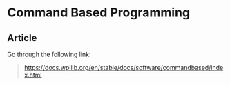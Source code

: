 # Command Based Programming

## Article
Go through the following link:
> https://docs.wpilib.org/en/stable/docs/software/commandbased/index.html